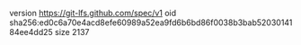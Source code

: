 version https://git-lfs.github.com/spec/v1
oid sha256:ed0c6a70e4acd8efe60989a52ea9fd6b6bd86f0038b3bab5203014184ee4dd25
size 2137
